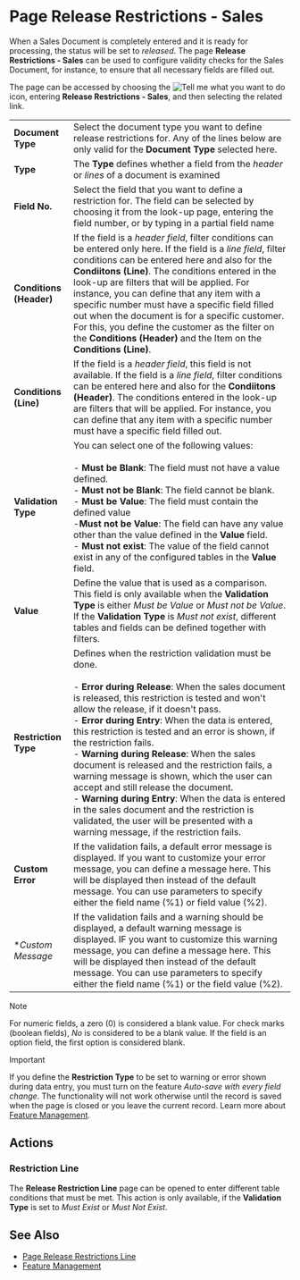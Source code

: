 # Page Release Restrictions - Sales

When a Sales Document is completely entered and it is ready for processing, the status will be set to *released*. The page **Release Restrictions - Sales** can be used to configure validity checks for the Sales Document, for instance, to ensure that all necessary fields are filled out.

The page can be accessed by choosing the ![Tell me what you want to do](/images/magnifying-glass.gif) icon, entering **Release Restrictions - Sales**, and then selecting the related link.

|                          |                                                                                                                                    |
|--------------------------|------------------------------------------------------------------------------------------------------------------------------------|
| **Document Type**        | Select the document type you want to define release restrictions for. Any of the lines below are only valid for the **Document Type** selected here. |
| **Type**                 | The **Type** defines whether a field from the *header* or *lines* of a document is examined                                        |
| **Field No.**            | Select the field that you want to define a restriction for. The field can be selected by choosing it from the look-up page, entering the field number, or by typing in a partial field name |
| **Conditions (Header)**  | If the field is a *header field*, filter conditions can be entered only here. If the field is a *line field*, filter conditions can be entered here and also for the **Condiitons (Line)**. The conditions entered in the look-up are filters that will be applied. For instance, you can define that any item with a specific number must have a specific field filled out when the document is for a specific customer. For this, you define the customer as the filter on the **Conditions (Header)** and the Item on the **Conditions (Line)**. |
| **Conditions (Line)**    | If the field is a *header field*, this field is not available. If the field is a *line field*, filter conditions can be entered here and also for the **Condiitons (Header)**. The conditions entered in the look-up are filters that will be applied. For instance, you can define that any item with a specific number must have a specific field filled out. |
| **Validation Type**      | You can select one of the following values:<br><br>- **Must be Blank**: The field must not have a value defined.<br>- **Must not be Blank**: The field cannot be blank.<br>- **Must be Value**: The field must contain the defined value<br>-**Must not be Value**: The field can have any value other than the value defined in the **Value** field.<br>- **Must not exist**: The value of the field cannot exist in any of the configured tables in the **Value** field. |
| **Value**                | Define the value that is used as a comparison. This field is only available when the **Validation Type** is either *Must be Value* or *Must not be Value*. If the **Validation Type** is *Must not exist*, different tables and fields can be defined together with filters. |
| **Restriction Type**     | Defines when the restriction validation must be done.<br><br>- **Error during Release**: When the sales document is released, this restriction is tested and won't allow the release, if it doesn't pass.<br>- **Error during Entry**: When the data is entered, this restriction is tested and an error is shown, if the restriction fails.<br>- **Warning during Release**: When the sales document is released and the restriction fails, a warning message is shown, which the user can accept and still release the document.<br>- **Warning during Entry**: When the data is entered in the sales document and the restriction is validated, the user will be presented with a warning message, if the restriction fails.
| **Custom Error**         | If the validation fails, a default error message is displayed. If you want to customize your error message, you can define a message here. This will be displayed then instead of the default message. You can use parameters to specify either the field name (%1) or field value (%2). |
| **Custom Message*        | If the validation fails and a warning should be displayed, a default warning message is displayed. IF you want to customize this warning message, you can define a message here. This will be displayed then instead of the default message. You can use parameters to specify either the field name (%1) or the field value (%2).

> [!NOTE]
> For numeric fields, a zero (0) is considered a blank value. For check marks (boolean fields), *No* is considered to be a blank value. If the field is an option field, the first option is considered blank.

> [!IMPORTANT]
> If you define the **Restriction Type** to be set to warning or error shown during data entry, you must turn on the feature *Auto-save with every field change*. The functionality will not work otherwise until the record is saved when the page is closed or you leave the current record. Learn more about [Feature Management](https://learn.microsoft.com/en-us/dynamics365/business-central/dev-itpro/administration/feature-management).

## Actions

### Restriction Line

The **Release Restriction Line** page can be opened to enter different table conditions that must be met. This action is only available, if the **Validation Type** is set to *Must Exist* or *Must Not Exist*.

## See Also

- [Page Release Restrictions Line](page-release-restrictions-line.md)
- [Feature Management](https://learn.microsoft.com/en-us/dynamics365/business-central/dev-itpro/administration/feature-management)
